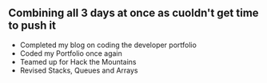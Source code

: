 ## Combining all 3 days at once as cuoldn't get time to push it
- Completed my blog on coding the developer portfolio
- Coded my Portfolio once again
- Teamed up for Hack the Mountains
- Revised Stacks, Queues and Arrays
